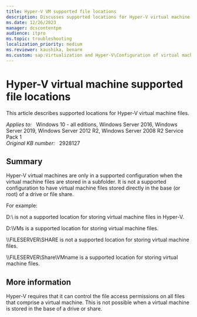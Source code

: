 ```yaml
---
title: Hyper-V VM supported file locations
description: Discusses supported locations for Hyper-V virtual machine files.
ms.date: 12/26/2023
manager: dcscontentpm
audience: itpro
ms.topic: troubleshooting
localization_priority: medium
ms.reviewer: kaushika, benarm
ms.custom: sap:Virtualization and Hyper-V\Configuration of virtual machine settings, csstroubleshoot
---
```

# Hyper-V virtual machine supported file locations

This article describes supported locations for Hyper-V virtual machine files.

_Applies to:_ &nbsp; Windows 10 - all editions, Windows Server 2016, Windows Server 2019, Windows Server 2012 R2, Windows Server 2008 R2 Service Pack 1  
_Original KB number:_ &nbsp; 2928127

## Summary

Hyper-V virtual machines are only in a supported configuration when the virtual machine files are stored in a subfolder. It is not a supported configuration to have virtual machine files stored directly in the base (or root) of a drive or file share.

For example:

D:\\ is not a supported location for storing virtual machine files in Hyper-V.

D:\\VMs is a supported location for storing virtual machine files.

\\\\FILESERVER\\SHARE is not a supported location for storing virtual machine files.

\\\\FILESERVER\\Share\\VMname is a supported location for storing virtual machine files.

## More information

Hyper-V requires that it can control the file access permissions on all files that comprise a virtual machine. This is not possible when a virtual machine is stored in the base of a drive or share.
